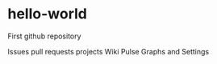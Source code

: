 # hello-world
First github repository

Issues pull requests projects Wiki Pulse Graphs and Settings
